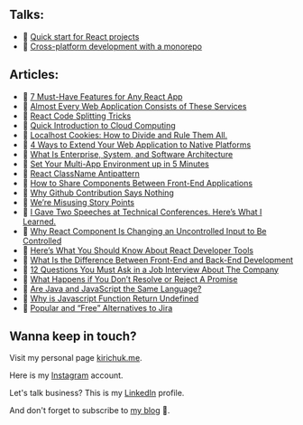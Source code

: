 ## Talks:
- 🎤 [Quick start for React projects](https://www.youtube.com/watch?v=beJBLGvkqlc)
- 🎤 [Cross-platform development with a monorepo](https://www.youtube.com/watch?v=0B84XEP81Ko)

## Articles:
- 📕 [7 Must-Have Features for Any React App](https://medium.com/@kirichuk/7-must-have-features-for-any-react-app-10b086038d9a)
- 📕 [Almost Every Web Application Consists of These Services](https://medium.com/@kirichuk/almost-every-web-application-consists-of-these-services-ba966c441401)
- 📕 [React Code Splitting Tricks](https://medium.com/@kirichuk/react-code-splitting-tricks-4be0c3c4b788)
- 📕 [Quick Introduction to Cloud Computing](https://medium.com/@kirichuk/quick-introduction-to-cloud-computing-c59e4d5b1b05)
- 📕 [Localhost Cookies: How to Divide and Rule Them All.](https://medium.com/towardsdev/localhost-cookies-how-to-divide-and-rule-them-all-f0c3ebf6d51)
- 📕 [4 Ways to Extend Your Web Application to Native Platforms](https://medium.com/@kirichuk/4-ways-to-extend-your-web-application-to-native-platforms-6376f06195f1)
- 📕 [What Is Enterprise, System, and Software Architecture](https://medium.com/@kirichuk/what-is-enterprise-system-and-software-architecture-480f23bbf43d)
- 📕 [Set Your Multi-App Environment up in 5 Minutes](https://medium.com/dev-genius/nx-monorepo-why-and-how-71310504aa29)
- 📕 [React ClassName Antipattern](https://medium.com/@kirichuk/react-classname-antipattern-102f88e62fac)
- 📕 [How to Share Components Between Front-End Applications](https://medium.com/javascript-in-plain-english/how-to-share-components-between-front-end-applications-b1cf2cb35b20)
- 📕 [Why Github Contribution Says Nothing](https://medium.com/@kirichuk/your-github-contribution-says-nothing-8ecb678a6ff8)
- 📕 [We’re Misusing Story Points](https://medium.com/@kirichuk/were-misusing-story-points-5ba7af873d66)
- 📕 [I Gave Two Speeches at Technical Conferences. Here’s What I Learned.](https://medium.com/@kirichuk/i-gave-two-speeches-at-technical-conferences-heres-what-i-learned-3cb3dbe44d72)
- 📕 [Why React Component Is Changing an Uncontrolled Input to Be Controlled](https://medium.com/@kirichuk/why-react-component-is-changing-an-uncontrolled-input-to-be-controlled-1f19f9a1ef35)
- 📕 [Here’s What You Should Know About React Developer Tools](https://medium.com/@kirichuk/heres-what-you-should-know-about-react-developer-tools-7e43e1a6ef91)
- 📕 [What Is the Difference Between Front-End and Back-End Development](https://medium.com/@kirichuk/what-is-the-difference-between-front-end-and-back-end-development-2417dfa953f9)
- 📕 [12 Questions You Must Ask in a Job Interview About The Company](https://medium.com/@kirichuk/12-questions-you-must-ask-in-a-job-interview-about-the-company-75d445405d8e)
- 📕 [What Happens if You Don’t Resolve or Reject A Promise](https://medium.com/@kirichuk/what-happens-if-you-dont-resolve-or-reject-a-promise-d0f68b96de0f)
- 📕 [Are Java and JavaScript the Same Language?](https://medium.com/@kirichuk/are-java-and-javascript-the-same-language-c749e8bf796e)
- 📕 [Why is Javascript Function Return Undefined](https://medium.com/dev-genius/why-is-javascript-function-return-undefined-f519963d170c)
- 📕 [Popular and “Free” Alternatives to Jira](https://medium.com/javascript-in-plain-english/i-checked-out-jiras-free-popular-alternatives-and-i-picked-none-1dc4a372bfd0)


## Wanna keep in touch?

Visit my personal page [kirichuk.me](https://kirichuk.me).

Here is my [Instagram](https://www.instagram.com/evgeny_kirichuk/) account.


Let's talk business? This is my [LinkedIn](https://www.linkedin.com/in/kirichuk/) profile.


And don't forget to subscribe to [my blog](https://medium.com/@kirichuk) 🙂.
